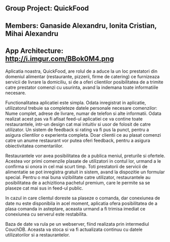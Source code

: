 Group Project: QuickFood
---------------------------
Members: Ganaside Alexandru, Ionita Cristian, Mihai Alexandru
---------------------------
App Architecture: http://i.imgur.com/BBok0M4.png
---------------------------
Aplicatia noastra, QuickFood, are rolul de a aduce la un loc prestatori din domeniul alimentar (restaurante, pizzerii, firme de catering) ce furnizeaza servicii de livrare la domiciliu, si de a oferi clientilor posibilitatea de a trimite catre prestator comenzi cu usurinta, avand la indemana toate informatiile necesare.

Functionalitatea aplicatiei este simpla. Odata inregistrat in aplicatie, utilizatorul trebuie sa completeze datele personale necesare comenzilor:  Nume complet, adrese de livrare, numar de telefon si alte informatii. 
Odata realizat acest pas va fi afisat feed-ul aplicatiei ce va contine toate restaurantele, intr-un design cat mai intuitiv si usor de folosit de catre utilizator. 
Un sistem de feedback si rating va fi pus la punct, pentru a asigura clientilor o experienta completa. Doar clientii ce au plasat comenzi catre un anume restaurant vor putea oferi feedback, pentru a asigura obiectivitatea comentariilor.

Restaurantele vor avea posibilitatea de a publica meniul, preturile si ofertele. Acestea vor primi comenzile plasate de utilizatori in contul lor, urmand a le confirma si onora in cel mai scurt timp.
Toti prestatorii de servicii de alimentatie se pot inregistra gratuit in sistem, avand la dispozitie un formular special.
Pentru o mai buna vizibilitate catre utilizator, restaurantele au posibilitatea de a achizitiona pachetul premium, care le permite sa se plaseze cat mai sus in feed-ul public.

In cazul in care clientul doreste sa plaseze o comanda, dar conexiunea de date nu este disponibila in acel moment, aplicatia ofera posibilitatea de a plasa comanda in asteptare, aceasta urmand a fi trimisa imediat ce conexiunea cu serverul este restabilita.

Baza de date va rula pe un webserver, fiind realizata prin intermediul CouchDB. Aceasta va stoca si va fi actualizata continuu cu datele utilizatorilor si a restaurantelor. 
